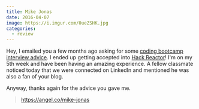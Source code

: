 ```yaml
---
title: Mike Jonas
date: 2016-04-07
image: https://i.imgur.com/0ueZSHK.jpg
categories:
  - review
---
```


Hey, I emailed you a few months ago asking for some [coding bootcamp interview advice](https://fvcproductions.com/2016/03/31/all-the-bootcamp-things/). I ended up getting accepted into [Hack Reactor](https://hackreactor.com/)! I'm on my 5th week and have been having an amazing experience. A fellow classmate noticed today that we were connected on LinkedIn and mentioned he was also a fan of your blog.

Anyway, thanks again for the advice you gave me.

> https://angel.co/mike-jonas
